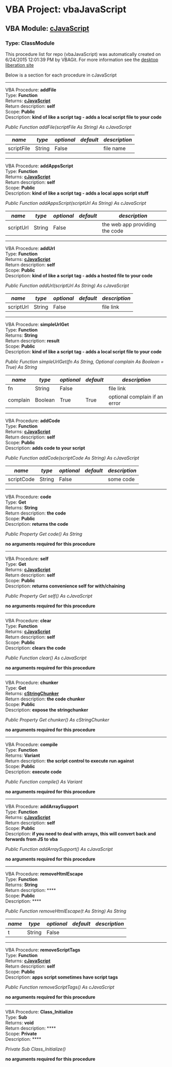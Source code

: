 # VBA Project: **vbaJavaScript**
## VBA Module: **[cJavaScript](/scripts/cJavaScript.cls "source is here")**
### Type: ClassModule  

This procedure list for repo (vbaJavaScript) was automatically created on 6/24/2015 12:01:39 PM by VBAGit.
For more information see the [desktop liberation site](http://ramblings.mcpher.com/Home/excelquirks/drivesdk/gettinggithubready "desktop liberation")

Below is a section for each procedure in cJavaScript

---
VBA Procedure: **addFile**  
Type: **Function**  
Returns: **[cJavaScript](/scripts/cJavaScript_cls.md "cJavaScript")**  
Return description: **self**  
Scope: **Public**  
Description: **kind of like a script tag - adds a local script file to your code**  

*Public Function addFile(scriptFile As String) As cJavaScript*  

*name*|*type*|*optional*|*default*|*description*
---|---|---|---|---
scriptFile|String|False||file name


---
VBA Procedure: **addAppsScript**  
Type: **Function**  
Returns: **[cJavaScript](/scripts/cJavaScript_cls.md "cJavaScript")**  
Return description: **self**  
Scope: **Public**  
Description: **kind of like a script tag - adds a local apps script stuff**  

*Public Function addAppsScript(scriptUrl As String) As cJavaScript*  

*name*|*type*|*optional*|*default*|*description*
---|---|---|---|---
scriptUrl|String|False||the web app providing the code


---
VBA Procedure: **addUrl**  
Type: **Function**  
Returns: **[cJavaScript](/scripts/cJavaScript_cls.md "cJavaScript")**  
Return description: **self**  
Scope: **Public**  
Description: **kind of like a script tag - adds a hosted file to your code**  

*Public Function addUrl(scriptUrl As String) As cJavaScript*  

*name*|*type*|*optional*|*default*|*description*
---|---|---|---|---
scriptUrl|String|False||file link


---
VBA Procedure: **simpleUrlGet**  
Type: **Function**  
Returns: **String**  
Return description: **result**  
Scope: **Public**  
Description: **kind of like a script tag - adds a local script file to your code**  

*Public Function simpleUrlGet(fn As String, Optional complain As Boolean = True) As String*  

*name*|*type*|*optional*|*default*|*description*
---|---|---|---|---
fn|String|False||file link
complain|Boolean|True| True|optional complain if an error


---
VBA Procedure: **addCode**  
Type: **Function**  
Returns: **[cJavaScript](/scripts/cJavaScript_cls.md "cJavaScript")**  
Return description: **self**  
Scope: **Public**  
Description: **adds code to your script**  

*Public Function addCode(scriptCode As String) As cJavaScript*  

*name*|*type*|*optional*|*default*|*description*
---|---|---|---|---
scriptCode|String|False||some code


---
VBA Procedure: **code**  
Type: **Get**  
Returns: **String**  
Return description: **the code**  
Scope: **Public**  
Description: **returns the code**  

*Public Property Get code() As String*  

**no arguments required for this procedure**


---
VBA Procedure: **self**  
Type: **Get**  
Returns: **[cJavaScript](/scripts/cJavaScript_cls.md "cJavaScript")**  
Return description: **self**  
Scope: **Public**  
Description: **returns convenience self for with/chaining**  

*Public Property Get self() As cJavaScript*  

**no arguments required for this procedure**


---
VBA Procedure: **clear**  
Type: **Function**  
Returns: **[cJavaScript](/scripts/cJavaScript_cls.md "cJavaScript")**  
Return description: **self**  
Scope: **Public**  
Description: **clears the code**  

*Public Function clear() As cJavaScript*  

**no arguments required for this procedure**


---
VBA Procedure: **chunker**  
Type: **Get**  
Returns: **[cStringChunker](/libraries/cStringChunker_cls.md "cStringChunker")**  
Return description: **the code chunker**  
Scope: **Public**  
Description: **expose the stringchunker**  

*Public Property Get chunker() As cStringChunker*  

**no arguments required for this procedure**


---
VBA Procedure: **compile**  
Type: **Function**  
Returns: **Variant**  
Return description: **the script control to execute run against**  
Scope: **Public**  
Description: **execute code**  

*Public Function compile() As Variant*  

**no arguments required for this procedure**


---
VBA Procedure: **addArraySupport**  
Type: **Function**  
Returns: **[cJavaScript](/scripts/cJavaScript_cls.md "cJavaScript")**  
Return description: **self**  
Scope: **Public**  
Description: **if you need to deal with arrays, this will convert back and forwards from JS to vba**  

*Public Function addArraySupport() As cJavaScript*  

**no arguments required for this procedure**


---
VBA Procedure: **removeHtmlEscape**  
Type: **Function**  
Returns: **String**  
Return description: ****  
Scope: **Public**  
Description: ****  

*Public Function removeHtmlEscape(t As String) As String*  

*name*|*type*|*optional*|*default*|*description*
---|---|---|---|---
t|String|False||


---
VBA Procedure: **removeScriptTags**  
Type: **Function**  
Returns: **[cJavaScript](/scripts/cJavaScript_cls.md "cJavaScript")**  
Return description: **self**  
Scope: **Public**  
Description: **apps script sometimes have script tags**  

*Public Function removeScriptTags() As cJavaScript*  

**no arguments required for this procedure**


---
VBA Procedure: **Class_Initialize**  
Type: **Sub**  
Returns: **void**  
Return description: ****  
Scope: **Private**  
Description: ****  

*Private Sub Class_Initialize()*  

**no arguments required for this procedure**
